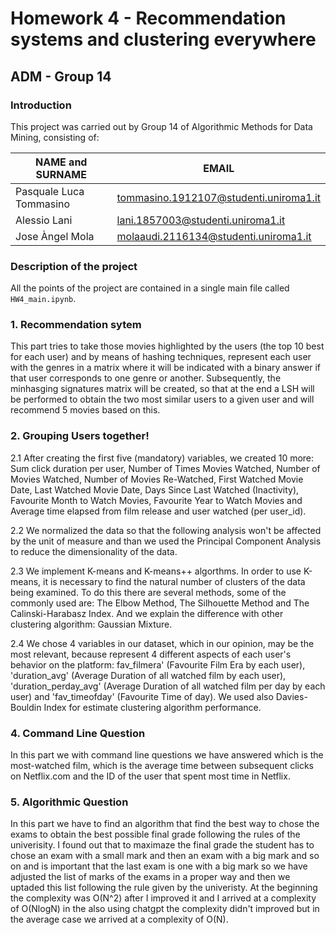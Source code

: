 # Homework 4 - Recommendation systems and clustering everywhere
## ADM - Group 14
### Introduction

This project was carried out by Group 14 of Algorithmic Methods for Data Mining, consisting of:

| NAME and SURNAME | EMAIL |
| --- | --- |
| Pasquale Luca Tommasino | tommasino.1912107@studenti.uniroma1.it | 
| Alessio Lani | lani.1857003@studenti.uniroma1.it |
| Jose Àngel Mola | molaaudi.2116134@studenti.uniroma1.it |


### Description of the project

All the points of the project are contained in a single main file called `HW4_main.ipynb`.

### 1. Recommendation sytem
This part tries to take those movies highlighted by the users (the top 10 best for each user) and by means of hashing techniques, represent each user with the genres in a matrix where it will be indicated with a binary answer if that user corresponds to one genre or another. Subsequently, the minhasging signatures matrix will be created, so that at the end a LSH will be performed to obtain the two most similar users to a given user and will recommend 5 movies based on this.

### 2. Grouping Users together!
2.1 After creating the first five (mandatory) variables, we created 10 more: Sum click duration per user, Number of Times Movies Watched, Number of Movies Watched, Number of Movies Re-Watched, First Watched Movie Date, Last Watched Movie Date, Days Since Last Watched (Inactivity), Favourite Month to Watch Movies, Favourite Year to Watch Movies and Average time elapsed from film release and user watched (per user_id).

2.2 We normalized the data so that the following analysis won't be affected by the unit of measure and than we used the Principal Component Analysis to reduce the dimensionality of the data. 

2.3 We implement K-means and K-means++ algorthms. In order to use K-means, it is necessary to find the natural number  of clusters of the data being examined. To do this there are several methods, some of the commonly used are: The Elbow Method, The Silhouette Method and The Calinski-Harabasz Index. And we explain the difference with other clustering algorithm: Gaussian Mixture.

2.4 We chose 4 variables in our dataset, which in our opinion, may be the most relevant, because represent 4 different aspects of each user's behavior on the platform: fav_filmera' (Favourite Film Era by each user), 'duration_avg' (Average Duration of all watched film by each user), 'duration_perday_avg' (Average Duration of all watched film per day by each user) and 'fav_timeofday' (Favourite Time of day). We used also Davies-Bouldin Index for estimate clustering algorithm performance.

### 4. Command Line Question
In this part we with command line questions we have answered which is the most-watched film, which is the average time between subsequent clicks on Netflix.com and the ID of the user that spent most time in Netflix.

### 5. Algorithmic Question
In this part we have to find an algorithm that find the best way to chose the exams to obtain the best possible final grade following the rules of the univerisity. I found out that to maximaze the final grade the student has to chose an exam with a small mark and then an exam with a big mark and so on and is important that the last exam is one with a big mark so we have adjusted the list of marks of the exams in a proper way and then we uptaded this list following the rule given by the univeristy. At the beginning the complexity was O(N^2) after I improved it and I arrived at a complexity of O(NlogN) in the also using chatgpt the complexity didn't improved but in the average case we arrived at a complexity of O(N).
